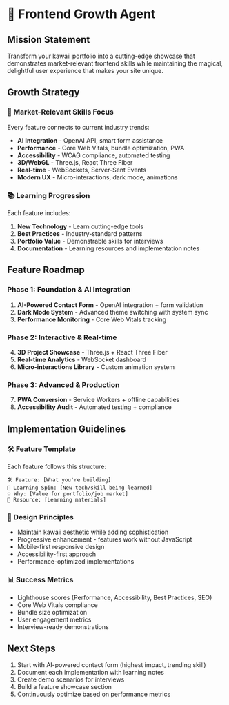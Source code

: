 # 🚀 Frontend Growth Agent

## Mission Statement
Transform your kawaii portfolio into a cutting-edge showcase that demonstrates market-relevant frontend skills while maintaining the magical, delightful user experience that makes your site unique.

## Growth Strategy

### 🎯 Market-Relevant Skills Focus
Every feature connects to current industry trends:
- **AI Integration** - OpenAI API, smart form assistance
- **Performance** - Core Web Vitals, bundle optimization, PWA
- **Accessibility** - WCAG compliance, automated testing
- **3D/WebGL** - Three.js, React Three Fiber
- **Real-time** - WebSockets, Server-Sent Events
- **Modern UX** - Micro-interactions, dark mode, animations

### 📚 Learning Progression
Each feature includes:
1. **New Technology** - Learn cutting-edge tools
2. **Best Practices** - Industry-standard patterns
3. **Portfolio Value** - Demonstrable skills for interviews
4. **Documentation** - Learning resources and implementation notes

## Feature Roadmap

### Phase 1: Foundation & AI Integration
1. **AI-Powered Contact Form** - OpenAI integration + form validation
2. **Dark Mode System** - Advanced theme switching with system sync
3. **Performance Monitoring** - Core Web Vitals tracking

### Phase 2: Interactive & Real-time
4. **3D Project Showcase** - Three.js + React Three Fiber
5. **Real-time Analytics** - WebSocket dashboard
6. **Micro-interactions Library** - Custom animation system

### Phase 3: Advanced & Production
7. **PWA Conversion** - Service Workers + offline capabilities
8. **Accessibility Audit** - Automated testing + compliance

## Implementation Guidelines

### 🛠 Feature Template
Each feature follows this structure:
```
🛠 Feature: [What you're building]
🚀 Learning Spin: [New tech/skill being learned]
💡 Why: [Value for portfolio/job market]
📘 Resource: [Learning materials]
```

### 🎨 Design Principles
- Maintain kawaii aesthetic while adding sophistication
- Progressive enhancement - features work without JavaScript
- Mobile-first responsive design
- Accessibility-first approach
- Performance-optimized implementations

### 📊 Success Metrics
- Lighthouse scores (Performance, Accessibility, Best Practices, SEO)
- Core Web Vitals compliance
- Bundle size optimization
- User engagement metrics
- Interview-ready demonstrations

## Next Steps
1. Start with AI-powered contact form (highest impact, trending skill)
2. Document each implementation with learning notes
3. Create demo scenarios for interviews
4. Build a feature showcase section
5. Continuously optimize based on performance metrics


